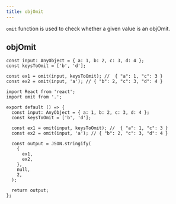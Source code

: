 ```yaml
---
title: objOmit
---
```


`omit` function is used to check whether a given value is an objOmit.

## objOmit

```tsx | pure
const input: AnyObject = { a: 1, b: 2, c: 3, d: 4 };
const keysToOmit = ['b', 'd'];

const ex1 = omit(input, keysToOmit); //  { "a": 1, "c": 3 }
const ex2 = omit(input, 'a'); // { "b": 2, "c": 3, "d": 4 }
```

```tsx
import React from 'react';
import omit from '.';

export default () => {
  const input: AnyObject = { a: 1, b: 2, c: 3, d: 4 };
  const keysToOmit = ['b', 'd'];

  const ex1 = omit(input, keysToOmit); //  { "a": 1, "c": 3 }
  const ex2 = omit(input, 'a'); // { "b": 2, "c": 3, "d": 4 }

  const output = JSON.stringify(
    {
      ex1,
      ex2,
    },
    null,
    2,
  );

  return output;
};
```
